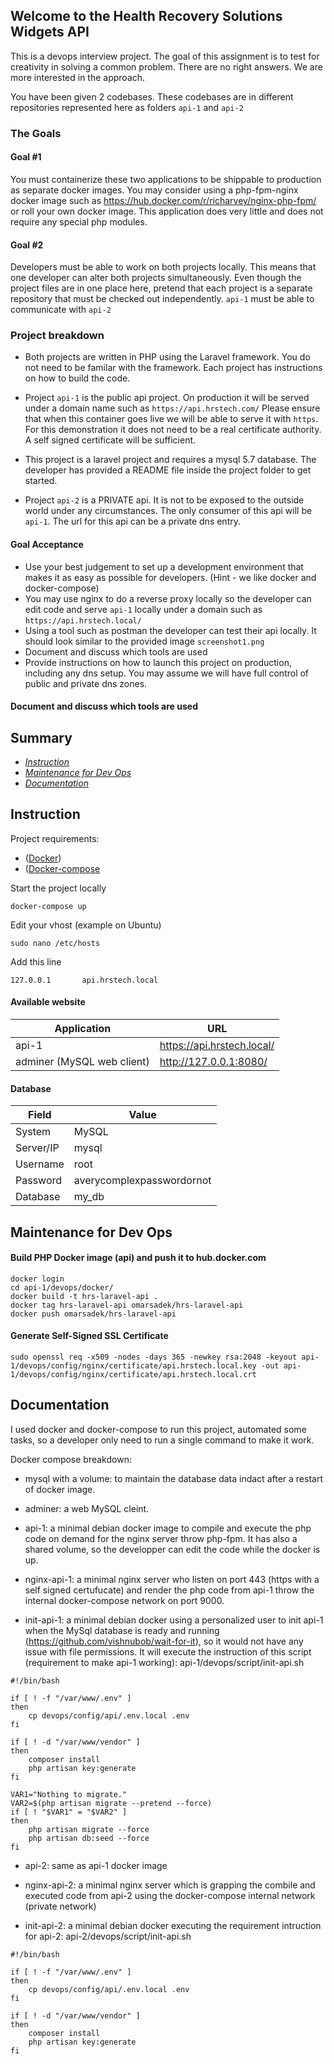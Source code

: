 ## Welcome to the Health Recovery Solutions Widgets API

 
This is a devops interview project. The goal of this assignment is to test for creativity in solving a common problem. There are no right answers. We are more interested in the approach.

You have been given 2 codebases. These codebases are in different
repositories represented here as folders `api-1` and `api-2`


### The Goals

#### Goal #1

You must containerize these two applications to be shippable to production
as separate docker images. You may consider using a php-fpm-nginx docker image such as https://hub.docker.com/r/richarvey/nginx-php-fpm/ or roll your own docker image.
This application does very little and does not require any special php modules.


#### Goal #2

Developers must be able to work on both projects locally. This means that one developer
can alter both projects simultaneously. Even though the project files are in one place here, pretend that each project is a separate repository that must be checked out independently.
`api-1` must be able to communicate with `api-2`

### Project breakdown

- Both projects are written in PHP using the Laravel framework. You do not need to be familar with the framework. Each project has instructions on how to build the code.
- Project `api-1` is the public api project. On production it will be served under a domain name such as `https://api.hrstech.com/`
Please ensure that when this container goes live we will be able to serve it with `https`. For this demonstration it does not need to be a real certificate authority. A self signed certificate will be sufficient.

- This project is a laravel project and requires a mysql 5.7 database. The developer has provided a README file inside the project folder to get started.

- Project `api-2` is a PRIVATE api. It is not to be exposed to the outside world under any circumstances. The only consumer of this api will be `api-1`. The url for this api can be a private dns entry.


#### Goal Acceptance

- Use your best judgement to set up a development environment that makes it as easy as possible for developers. (Hint - we like docker and docker-compose)
- You may use nginx to do a reverse proxy locally so the developer can edit code and serve `api-1` locally under a domain such as `https://api.hrstech.local/`
- Using a tool such as postman the developer can test their api locally. It should look similar to the provided image `screenshot1.png`
- Document and discuss which tools are used
- Provide instructions on how to launch this project on production, including any dns setup. You may assume we will have full control of public and private dns zones.

#### Document and discuss which tools are used

## Summary

- [*Instruction*](#instruction)
- [*Maintenance for Dev Ops*](#maintenance-for-dev-ops)
- [*Documentation*](#documentation)

## Instruction

Project requirements: 
- ([Docker](https://www.docker.com/get-started))
- ([Docker-compose](https://docs.docker.com/compose/install/)


Start the project locally

```
docker-compose up
```

Edit your vhost (example on Ubuntu)

```
sudo nano /etc/hosts
```

Add this line

```
127.0.0.1       api.hrstech.local
```

#### Available website

| Application                | URL                        |
|----------------------------|----------------------------|
| api-1                      | https://api.hrstech.local/ |
| adminer (MySQL web client) | http://127.0.0.1:8080/     |

#### Database

| Field       | Value                     |
|-------------|---------------------------|
| System      | MySQL                     |
| Server/IP   | mysql                     |
| Username    | root                      |
| Password    | averycomplexpasswordornot |
| Database    | my_db                     |

## Maintenance for Dev Ops

#### Build PHP Docker image (api) and push it to hub.docker.com

```
docker login
cd api-1/devops/docker/
docker build -t hrs-laravel-api .
docker tag hrs-laravel-api omarsadek/hrs-laravel-api
docker push omarsadek/hrs-laravel-api
```

#### Generate Self-Signed SSL Certificate

```
sudo openssl req -x509 -nodes -days 365 -newkey rsa:2048 -keyout api-1/devops/config/nginx/certificate/api.hrstech.local.key -out api-1/devops/config/nginx/certificate/api.hrstech.local.crt
```

## Documentation

I used docker and docker-compose to run this project, automated some tasks, so a developer only need to run a single command to make it work.

Docker compose breakdown:

- mysql with a volume: to maintain the database data indact after a restart of docker image.

- adminer: a web MySQL cleint.

- api-1: a minimal debian docker image to compile and execute the php code on demand for the nginx server throw php-fpm.
It has also a shared volume, so the developper can edit the code while the docker is up.

- nginx-api-1: a minimal nginx server who listen on port 443 (https with a self signed certufucate) and render the php code from api-1 throw the internal docker-compose network on port 9000.

- init-api-1: a minimal debian docker using a personalized user to init api-1 when the MySql database is ready and running (https://github.com/vishnubob/wait-for-it), so it would not have any issue with file permissions.
It will execute the instruction of this script (requirement to make api-1 working): api-1/devops/script/init-api.sh

```
#!/bin/bash

if [ ! -f "/var/www/.env" ]
then
	cp devops/config/api/.env.local .env
fi

if [ ! -d "/var/www/vendor" ]
then
	composer install
	php artisan key:generate
fi

VAR1="Nothing to migrate."
VAR2=$(php artisan migrate --pretend --force)
if [ ! "$VAR1" = "$VAR2" ]
then
	php artisan migrate --force
	php artisan db:seed --force
fi
```

- api-2: same as api-1 docker image

- nginx-api-2: a minimal nginx server which is grapping the combile and executed code from api-2 using the docker-compose internal network (private network)

- init-api-2: a minimal debian docker executing the requirement intruction for api-2: api-2/devops/script/init-api.sh
```
#!/bin/bash

if [ ! -f "/var/www/.env" ]
then
	cp devops/config/api/.env.local .env
fi

if [ ! -d "/var/www/vendor" ]
then
	composer install
	php artisan key:generate
fi

```